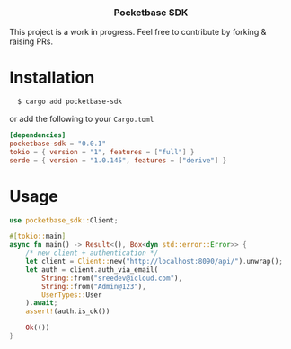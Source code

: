 <h3 align="center">Pocketbase SDK</h3>

This project is a work in progress. Feel free to contribute by forking & raising PRs.

# Installation

```bash
  $ cargo add pocketbase-sdk
```
or add the following to your `Cargo.toml`

```toml
[dependencies]
pocketbase-sdk = "0.0.1"
tokio = { version = "1", features = ["full"] }
serde = { version = "1.0.145", features = ["derive"] }
```

# Usage
```rust
use pocketbase_sdk::Client;

#[tokio::main]
async fn main() -> Result<(), Box<dyn std::error::Error>> {
    /* new client + authentication */
    let client = Client::new("http://localhost:8090/api/").unwrap();
    let auth = client.auth_via_email(
        String::from("sreedev@icloud.com"),
        String::from("Admin@123"),
        UserTypes::User
    ).await;
    assert!(auth.is_ok())

    Ok(())
}

```
